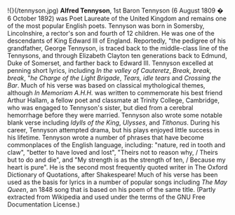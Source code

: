 !{}(/tennyson.jpg)
**Alfred Tennyson**, 1st Baron Tennyson (6 August 1809 � 6 October 1892) was Poet Laureate of the United Kingdom and remains one of the most popular English poets. Tennyson was born in Somersby, Lincolnshire, a rector's son and fourth of 12 children. He was one of the descendants of King Edward III of England. Reportedly, "the pedigree of his grandfather, George Tennyson, is traced back to the middle-class line of the Tennysons, and through Elizabeth Clayton ten generations back to Edmund, Duke of Somerset, and farther back to Edward III. Tennyson excelled at penning short lyrics, including *In the valley of Cauteretz*, *Break, break, break*, "*he Charge of the Light Brigade*, *Tears, idle tears* and *Crossing the Bar*. Much of his verse was based on classical mythological themes, although *In Memoriam A.H.H.* was written to commemorate his best friend Arthur Hallam, a fellow poet and classmate at Trinity College, Cambridge, who was engaged to Tennyson's sister, but died from a cerebral hemorrhage before they were married. Tennyson also wrote some notable blank verse including *Idylls of the King*, *Ulysses*, and *Tithonus*. During his career, Tennyson attempted drama, but his plays enjoyed little success in his lifetime. Tennyson wrote a number of phrases that have become commonplaces of the English language, including: "nature, red in tooth and claw", "better to have loved and lost", "Theirs not to reason why, / Theirs but to do and die", and "My strength is as the strength of ten, / Because my heart is pure". He is the second most frequently quoted writer in The Oxford Dictionary of Quotations, after Shakespeare! Much of his verse has been used as the basis for lyrics in a number of popular songs including *The May Queen*, an 1848 song that is based on his poem of the same title. (Partly extracted from Wikipedia and used under the terms of the GNU Free Documentation License.) 


 